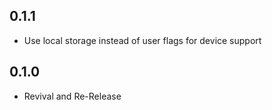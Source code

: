 ## 0.1.1
* Use local storage instead of user flags for device support

## 0.1.0
* Revival and Re-Release